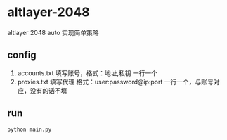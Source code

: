 # altlayer-2048
altlayer 2048 auto
实现简单策略

## config
1. accounts.txt 填写账号，格式：地址,私钥 一行一个
2. proxies.txt 填写代理 格式：user:password@ip:port 一行一个，与账号对应，没有的话不填

## run
```
python main.py
```
